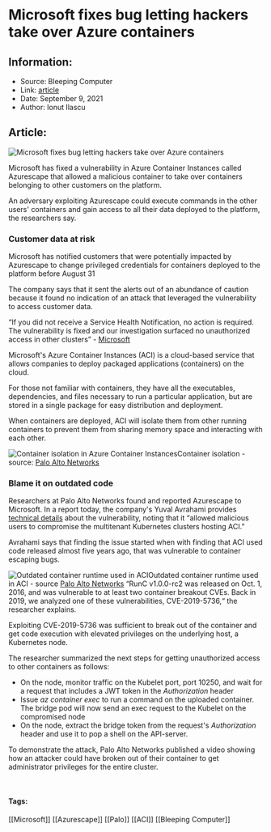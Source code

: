 # Microsoft fixes bug letting hackers take over Azure containers
### 

## Information:
+ Source: Bleeping Computer
+ Link: [article](https://www.bleepingcomputer.com/news/security/microsoft-fixes-bug-letting-hackers-take-over-azure-containers/)
+ Date: September 9, 2021
+ Author: Ionut Ilascu


## Article:
![Microsoft fixes bug letting hackers take over Azure containers](https://www.bleepstatic.com/content/hl-images/2021/09/09/AzureContainerInstances.jpg)


Microsoft has fixed a vulnerability in Azure Container Instances called Azurescape that allowed a malicious container to take over containers belonging to other customers on the platform.


An adversary exploiting Azurescape could execute commands in the other users' containers and gain access to all their data deployed to the platform, the researchers say.


### Customer data at risk


Microsoft has notified customers that were potentially impacted by Azurescape to change privileged credentials for containers deployed to the platform before August 31


The company says that it sent the alerts out of an abundance of caution because it found no indication of an attack that leveraged the vulnerability to access customer data.



“If you did not receive a Service Health Notification, no action is required. The vulnerability is fixed and our investigation surfaced no unauthorized access in other clusters” - [Microsoft](https://msrc-blog.microsoft.com/2021/09/08/coordinated-disclosure-of-vulnerability-in-azure-container-instances-service/)



Microsoft's Azure Container Instances (ACI) is a cloud-based service that allows companies to deploy packaged applications (containers) on the cloud.


For those not familiar with containers, they have all the executables, dependencies, and files necessary to run a particular application, but are stored in a single package for easy distribution and deployment.


When containers are deployed, ACI will isolate them from other running containers to prevent them from sharing memory space and interacting with each other.



![Container isolation in Azure Container Instances](https://www.bleepstatic.com/images/news/u/1100723/2021/word-image-16.png)Container isolation - source: [Palo Alto Networks](https://unit42.paloaltonetworks.com/azure-container-instances/)
### Blame it on outdated code


Researchers at Palo Alto Networks found and reported Azurescape to Microsoft. In a report today, the company's Yuval Avrahami provides [technical details](https://unit42.paloaltonetworks.com/azure-container-instances/) about the vulnerability, noting that it “allowed malicious users to compromise the multitenant Kubernetes clusters hosting ACI.”


Avrahami says that finding the issue started when with finding that ACI used code released almost five years ago, that was vulnerable to container escaping bugs.



![Outdated container runtime used in ACI](https://www.bleepstatic.com/images/news/u/1100723/2021/word-image-14.png)Outdated container runtime used in ACI - source [Palo Alto Networks](https://unit42.paloaltonetworks.com/azure-container-instances/)
“RunC v1.0.0-rc2 was released on Oct. 1, 2016, and was vulnerable to at least two container breakout CVEs. Back in 2019, we analyzed one of these vulnerabilities, CVE-2019-5736,“ the researcher explains.


Exploiting CVE-2019-5736 was sufficient to break out of the container and get code execution with elevated privileges on the underlying host, a Kubernetes node.


The researcher summarized the next steps for getting unauthorized access to other containers as follows:


* On the node, monitor traffic on the Kubelet port, port 10250, and wait for a request that includes a JWT token in the *Authorization* header
* Issue *az container exec* to run a command on the uploaded container. The bridge pod will now send an exec request to the Kubelet on the compromised node
* On the node, extract the bridge token from the request's *Authorization* header and use it to pop a shell on the API-server.


To demonstrate the attack, Palo Alto Networks published a video showing how an attacker could have broken out of their container to get administrator privileges for the entire cluster.



 




#### Tags:
[[Microsoft]] [[Azurescape]] [[Palo]] [[ACI]] [[Bleeping Computer]]

